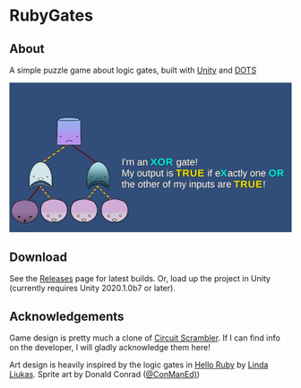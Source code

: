 # RubyGates

## About

A simple puzzle game about logic gates, built with [Unity](https://unity.com/) and [DOTS](https://unity.com/dots)

![image](https://raw.githubusercontent.com/cdwfs/RubyGates/master/screenshot.png)

## Download

See the [Releases](https://github.com/cdwfs/RubyGates/releases) page for latest builds. Or, load up the project in Unity (currently requires Unity 2020.1.0b7 or later).

## Acknowledgements

Game design is pretty much a clone of [Circuit Scrambler](https://www.youtube.com/watch?v=bg35pi9t8f4). If I can find info on the developer, I will gladly acknowledge them here!

Art design is heavily inspired by the logic gates in [Hello Ruby](https://www.helloruby.com/) by [Linda Liukas](https://www.helloruby.com/about#lindaliukas). Sprite art by Donald Conrad ([@ConManEd)](https://twitter.com/ConManEd))

